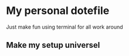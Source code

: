 # My personal dotefile


Just make fun using terminal for all work around


## Make my setup universel
